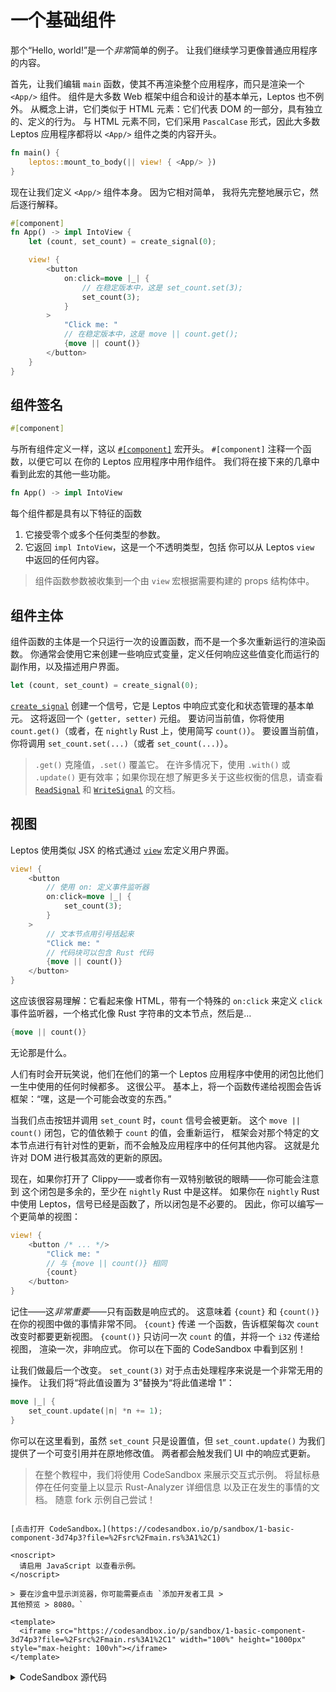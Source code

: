 # 一个基础组件

那个“Hello, world!”是一个*非常*简单的例子。 让我们继续学习更像普通应用程序的内容。

首先，让我们编辑 `main` 函数，使其不再渲染整个应用程序，而只是渲染一个 `<App/>` 组件。 组件是大多数 Web 框架中组合和设计的基本单元，Leptos 也不例外。
从概念上讲，它们类似于 HTML 元素：它们代表 DOM 的一部分，具有独立的、定义的行为。 与 HTML 元素不同，它们采用 `PascalCase` 形式，因此大多数 Leptos 应用程序都将以 `<App/>` 组件之类的内容开头。

```rust
fn main() {
    leptos::mount_to_body(|| view! { <App/> })
}
```

现在让我们定义 `<App/>` 组件本身。 因为它相对简单，
我将先完整地展示它，然后逐行解释。

```rust
#[component]
fn App() -> impl IntoView {
    let (count, set_count) = create_signal(0);

    view! {
        <button
            on:click=move |_| {
                // 在稳定版本中，这是 set_count.set(3);
                set_count(3);
            }
        >
            "Click me: "
            // 在稳定版本中，这是 move || count.get();
            {move || count()}
        </button>
    }
}
```

## 组件签名

```rust
#[component]
```

与所有组件定义一样，这以 [`#[component]`](https://docs.rs/leptos/latest/leptos/attr.component.html) 宏开头。 `#[component]` 注释一个函数，以便它可以
在你的 Leptos 应用程序中用作组件。 我们将在接下来的几章中看到此宏的其他一些功能。

```rust
fn App() -> impl IntoView
```

每个组件都是具有以下特征的函数

1. 它接受零个或多个任何类型的参数。
2. 它返回 `impl IntoView`，这是一个不透明类型，包括
   你可以从 Leptos `view` 中返回的任何内容。

> 组件函数参数被收集到一个由 `view` 宏根据需要构建的 props 结构体中。

## 组件主体

组件函数的主体是一个只运行一次的设置函数，而不是一个多次重新运行的渲染函数。 你通常会使用它来创建一些响应式变量，定义任何响应这些值变化而运行的副作用，以及描述用户界面。

```rust
let (count, set_count) = create_signal(0);
```

[`create_signal`](https://docs.rs/leptos/latest/leptos/fn.create_signal.html)
创建一个信号，它是 Leptos 中响应式变化和状态管理的基本单元。
这将返回一个 `(getter, setter)` 元组。 要访问当前值，你将使用 `count.get()`（或者，在 `nightly` Rust 上，使用简写 `count()`）。 要设置当前值，你将调用 `set_count.set(...)`（或者 `set_count(...)`）。

> `.get()` 克隆值，`.set()` 覆盖它。 在许多情况下，使用 `.with()` 或 `.update()` 更有效率；如果你现在想了解更多关于这些权衡的信息，请查看 [`ReadSignal`](https://docs.rs/leptos/latest/leptos/struct.ReadSignal.html) 和 [`WriteSignal`](https://docs.rs/leptos/latest/leptos/struct.WriteSignal.html) 的文档。

## 视图

Leptos 使用类似 JSX 的格式通过 [`view`](https://docs.rs/leptos/latest/leptos/macro.view.html) 宏定义用户界面。

```rust
view! {
    <button
        // 使用 on: 定义事件监听器
        on:click=move |_| {
            set_count(3);
        }
    >
        // 文本节点用引号括起来
        "Click me: "
        // 代码块可以包含 Rust 代码
        {move || count()}
    </button>
}
```

这应该很容易理解：它看起来像 HTML，带有一个特殊的 `on:click` 来定义 `click` 事件监听器，一个格式化像 Rust 字符串的文本节点，然后是...

```rust
{move || count()}
```

无论那是什么。

人们有时会开玩笑说，他们在他们的第一个 Leptos 应用程序中使用的闭包比他们一生中使用的任何时候都多。 这很公平。 基本上，将一个函数传递给视图会告诉框架：“嘿，这是一个可能会改变的东西。”

当我们点击按钮并调用 `set_count` 时，`count` 信号会被更新。 这个
`move || count()` 闭包，它的值依赖于 `count` 的值，会重新运行，
框架会对那个特定的文本节点进行有针对性的更新，而不会触及应用程序中的任何其他内容。 这就是允许对 DOM 进行极其高效的更新的原因。

现在，如果你打开了 Clippy——或者你有一双特别敏锐的眼睛——你可能会注意到
这个闭包是多余的，至少在 `nightly` Rust 中是这样。 如果你在 `nightly` Rust 中使用
Leptos，信号已经是函数了，所以闭包是不必要的。
因此，你可以编写一个更简单的视图：

```rust
view! {
    <button /* ... */>
        "Click me: "
        // 与 {move || count()} 相同
        {count}
    </button>
}
```

记住——这*非常重要*——只有函数是响应式的。 这意味着
`{count}` 和 `{count()}` 在你的视图中做的事情非常不同。 `{count}` 传递
一个函数，告诉框架每次 `count` 改变时都要更新视图。
`{count()}` 只访问一次 `count` 的值，并将一个 `i32` 传递给视图，
渲染一次，非响应式。 你可以在下面的 CodeSandbox 中看到区别！

让我们做最后一个改变。 `set_count(3)` 对于点击处理程序来说是一个非常无用的操作。 让我们将“将此值设置为 3”替换为“将此值递增 1”：

```rust
move |_| {
    set_count.update(|n| *n += 1);
}
```

你可以在这里看到，虽然 `set_count` 只是设置值，但 `set_count.update()` 为我们提供了一个可变引用并在原地修改值。 两者都会触发我们 UI 中的响应式更新。

> 在整个教程中，我们将使用 CodeSandbox 来展示交互式示例。
> 将鼠标悬停在任何变量上以显示 Rust-Analyzer 详细信息
> 以及正在发生的事情的文档。 随意 fork 示例自己尝试！

```admonish sandbox title="实时示例" collapsible=true

[点击打开 CodeSandbox。](https://codesandbox.io/p/sandbox/1-basic-component-3d74p3?file=%2Fsrc%2Fmain.rs%3A1%2C1)

<noscript>
  请启用 JavaScript 以查看示例。
</noscript>

> 要在沙盒中显示浏览器，你可能需要点击 `添加开发者工具 >
其他预览 > 8080。`

<template>
  <iframe src="https://codesandbox.io/p/sandbox/1-basic-component-3d74p3?file=%2Fsrc%2Fmain.rs%3A1%2C1" width="100%" height="1000px" style="max-height: 100vh"></iframe>
</template>

```

<details>
<summary>CodeSandbox 源代码</summary>

```rust
use leptos::*;

// #[component] 宏将函数标记为可重用组件
// 组件是用户界面的构建块
// 它们定义了一个可重用的行为单元
#[component]
fn App() -> impl IntoView {
    // 在这里我们创建一个响应式信号
    // 并获取一个 (getter, setter) 对
    // 信号是框架中变化的基本单元
    // 我们稍后会详细讨论它们
    let (count, set_count) = create_signal(0);

    // `view` 宏是我们定义用户界面的方式
    // 它使用类似 HTML 的格式，可以接受某些 Rust 值
    view! {
        <button
            // on:click 将在每次 `click` 事件触发时运行
            // 每个事件处理程序都定义为 `on:{eventname}`

            // 我们能够将 `set_count` 移入闭包中
            // 因为信号是 Copy 和 'static
            on:click=move |_| {
                set_count.update(|n| *n += 1);
            }
        >
            // RSX 中的文本节点应该用引号括起来，
            // 就像普通的 Rust 字符串一样
            "Click me"
        </button>
        <p>
            <strong>"响应式: "</strong>
            // 你可以通过将 Rust 表达式括在大括号中来将它们作为值插入 DOM 中
            // 如果你传入一个函数，它将进行响应式更新
            {move || count()}
        </p>
        <p>
            <strong>"响应式简写: "</strong>
            // 信号是函数，所以我们可以移除包装闭包
            {count}
        </p>
        <p>
            <strong>"非响应式: "</strong>
            // 注意：如果你写 {count()}，这将*不会*是响应式的
            // 它只是获取 count 的值一次
            {count()}
        </p>
    }
}

// 这个 `main` 函数是应用程序的入口点
// 它只是将我们的组件挂载到 <body> 上
// 因为我们将其定义为 `fn App`，所以我们现在可以在
// 模板中将其用作 <App/>
fn main() {
    leptos::mount_to_body(|| view! { <App/> })
}
```
</details>